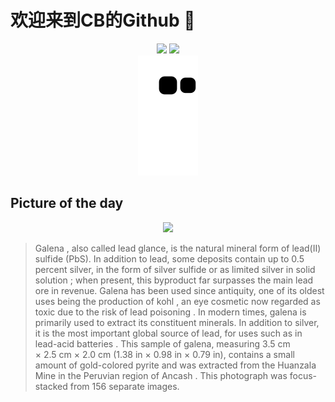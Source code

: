 
# 欢迎来到CB的Github 👋

<div align="center">
  <img height="137px" src="https://github-readme-stats.vercel.app/api?username=SuperCB&show_icons=true&theme=radical" />
  <img height="137px" src="https://github-readme-stats.vercel.app/api/top-langs/?username=SuperCB&hide_title=true&hide_border=true&layout=compact&langs_count=6&text_color=000&icon_color=fff" />
</div>


<div align="center">
    <img src="./contribution-snake/github-contribution-grid-snake.svg" />
</div>



## Picture of the day
<div align="center">
  <img width=400px src="https://upload.wikimedia.org/wikipedia/commons/thumb/8/81/Galena_-_Huallanca%2C_Bologesi%2C_Ancash%2C_Peru.jpg/600px-Galena_-_Huallanca%2C_Bologesi%2C_Ancash%2C_Peru.jpg" />
</div>

>Galena , also called lead glance, is the natural mineral form of  lead(II) sulfide  (PbS). In addition to lead, some deposits contain up to 0.5 percent silver, in the form of  silver sulfide  or as limited silver in  solid solution ; when present, this byproduct far surpasses the main lead ore in revenue. Galena has been used since antiquity, one of its oldest uses being the production of  kohl , an eye cosmetic now regarded as toxic due to the risk of  lead poisoning . In modern times, galena is primarily used to extract its constituent minerals. In addition to silver, it is the most important global source of lead, for uses such as in  lead-acid batteries . This sample of galena, measuring 3.5 cm × 2.5 cm × 2.0 cm (1.38 in × 0.98 in × 0.79 in), contains a small amount of gold-colored  pyrite  and was extracted from the Huanzala Mine in the Peruvian region of  Ancash . This photograph was  focus-stacked  from 156 separate images.


